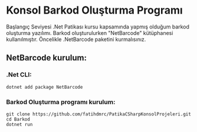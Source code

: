 # Konsol Barkod Oluşturma Programı
Başlangıç Seviyesi .Net Patikası kursu kapsamında yapmış olduğum barkod oluşturma yazılımı.
Barkod oluşturulurken "NetBarcode" kütüphanesi kullanılmıştır. Öncelikle .NetBarcode paketini kurmalısınız.
## NetBarcode kurulum:
### .Net CLI:
```
dotnet add package NetBarcode
```
### Barkod Oluşturma programı kurulum:
```
git clone https://github.com/fatihdmrc/PatikaCSharpKonsolProjeleri.git
cd Barkod
dotnet run
```

